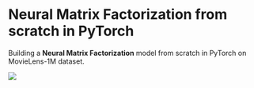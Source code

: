 # Neural Matrix Factorization from scratch in PyTorch

Building a **Neural Matrix Factorization** model from scratch in PyTorch on MovieLens-1M dataset.

[![](https://img.shields.io/badge/jupyter-notebook-informational?logo=jupyter)](https://nbviewer.org/github/datalaker/jupyter/blob/main/movielens-ncf-pytorch.ipynb)
